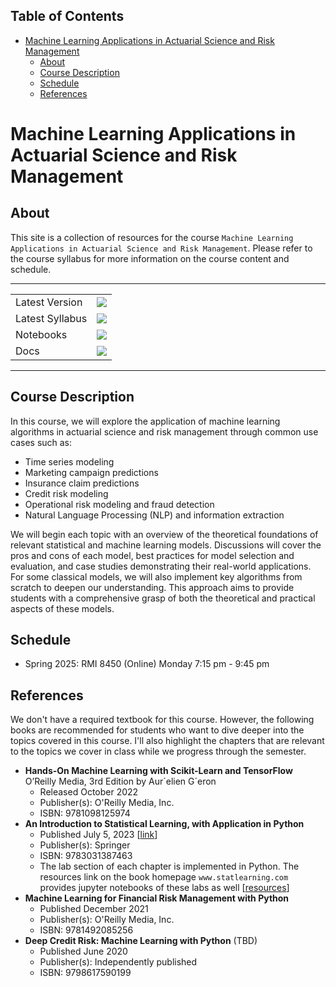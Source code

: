 ## Table of Contents
- [Machine Learning Applications in Actuarial Science and Risk Management](#machine-learning-applications-in-actuarial-science-and-risk-management)
  - [About](#about)
  - [Course Description](#course-description)
  - [Schedule](#schedule)
  - [References](#references)

# Machine Learning Applications in Actuarial Science and Risk Management
## About
This site is a collection of resources for the course `Machine Learning Applications in Actuarial Science and Risk Management`. Please refer to the course syllabus for more information on the course content and schedule. 

---

<table>
<tbody>
<tr>
<td>Latest Version</td>
<td><a href="https://github.com/xiangshiyin/machine-learning-for-actuarial-science/tree/main/2025-spring"><img src="https://img.shields.io/badge/semester-2025_spring-green"></a></td>
</tr>
<tr>
<td>Latest Syllabus</td>
<td><a href="./syllabus/rmi8450-2025-spring.pdf"><img src="https://img.shields.io/badge/semester-2025_spring-green"></a></td>
</tr>
<tr>
<td>Notebooks</td>
<td><a href="https://nbviewer.jupyter.org/github/xiangshiyin/machine-learning-for-actuarial-science/blob/main/index.ipynb"><img src="https://img.shields.io/badge/notebook-nbviewer-orange"></a></td>
</tr>
<tr>
<td>Docs</td>
<td><a href="./docs/"><img src="https://img.shields.io/badge/documentations-orange"></a></td>
</tr>

</tbody>
</table>

---

## Course Description
In this course, we will explore the application of machine learning algorithms in actuarial science and risk management through common use cases such as:

- Time series modeling
- Marketing campaign predictions
- Insurance claim predictions
- Credit risk modeling
- Operational risk modeling and fraud detection
- Natural Language Processing (NLP) and information extraction

We will begin each topic with an overview of the theoretical foundations of relevant statistical and machine learning models. Discussions will cover the pros and cons of each model, best practices for model selection and evaluation, and case studies demonstrating their real-world applications. For some classical models, we will also implement key algorithms from scratch to deepen our understanding. This approach aims to provide students with a comprehensive grasp of both the theoretical and practical aspects of these models.

## Schedule
- Spring 2025: RMI 8450 (Online) Monday 7:15 pm - 9:45 pm

## References
We don't have a required textbook for this course. However, the following books are recommended for students who want to dive deeper into the topics covered in this course. I'll also highlight the chapters that are relevant to the topics we cover in class while we progress through the semester.
- **Hands-On Machine Learning with Scikit-Learn and TensorFlow** O’Reilly Media, 3rd Edition by Aur´elien G´eron
  - Released October 2022
  - Publisher(s): O'Reilly Media, Inc.
  - ISBN: 9781098125974
- **An Introduction to Statistical Learning, with Application in Python**
  - Published July 5, 2023 [[link](https://hastie.su.domains/)]
  - Publisher(s): Springer
  - ISBN: 9783031387463
  - The lab section of each chapter is implemented in Python. The resources link on the book homepage `www.statlearning.com` provides jupyter notebooks of these labs as well [[resources](https://www.statlearning.com/resources-python)]
- **Machine Learning for Financial Risk Management with Python**
  - Published December 2021
  - Publisher(s): O'Reilly Media, Inc.
  - ISBN: 9781492085256
- **Deep Credit Risk: Machine Learning with Python** (TBD)
  - Published June 2020
  - Publisher(s): Independently published
  - ISBN: 9798617590199
